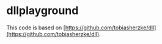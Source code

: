 # dllplayground

This code is based on
[https://github.com/tobiasherzke/dll](https://github.com/tobiasherzke/dll).

